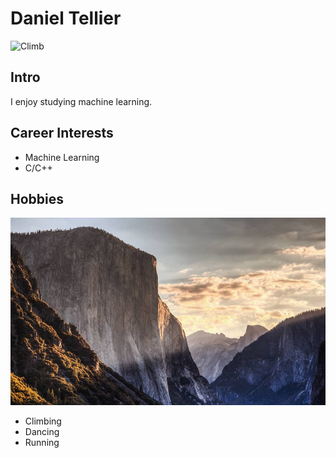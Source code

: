 <style>
    <link rel='stylesheet' href='./assets/css/style.css' type='text/css' media='screen' charset='utf-8'>
</style>
# Daniel Tellier

<img src="./images/classy-climb.jpg" alt="Climb" width="400" height="600">

## Intro
I enjoy studying machine learning.

## Career Interests
- Machine Learning
- C/C++

## Hobbies

<img src="./images/dawn_wall.jpg" alt="Dawn Wall" width="600" height="300">

- Climbing
- Dancing
- Running